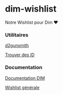 # dim-wishlist

Notre Wishlist pour Dim ♥

### Utilitaires

[d2gunsmith](https://d2gunsmith.com/)

[Trouver des ID](https://data.destinysets.com/)

### Documentation

[Documentation DIM](https://github.com/DestinyItemManager/DIM/blob/master/docs/COMMUNITY_CURATIONS.md) 

[Wishlist générale](https://github.com/48klocs/dim-wish-list-sources/) 
